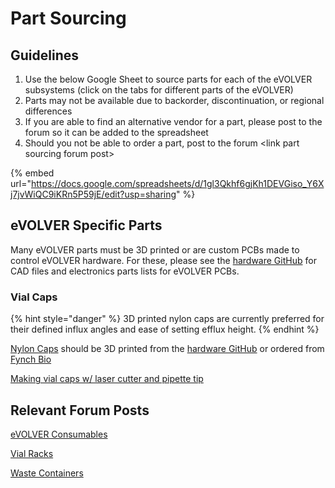# Part Sourcing

## Guidelines

1. Use the below Google Sheet to source parts for each of the eVOLVER subsystems (click on the tabs for different parts of the eVOLVER)&#x20;
2. Parts may not be available due to backorder, discontinuation, or regional differences
3. If you are able to find an alternative vendor for a part, please post to the forum so it can be added to the spreadsheet
4. Should you not be able to order a part, post to the forum \<link part sourcing forum post>

{% embed url="https://docs.google.com/spreadsheets/d/1gl3Qkhf6gjKh1DEVGiso_Y6Xj7jvWiQC9iKRn5P59jE/edit?usp=sharing" %}

## eVOLVER Specific Parts

Many eVOLVER parts must be 3D printed or are custom PCBs made to control eVOLVER hardware. For these, please see the [hardware GitHub](https://github.com/FYNCH-BIO/hardware) for CAD files and electronics parts lists for eVOLVER PCBs.

### Vial Caps

{% hint style="danger" %}
3D printed nylon caps are currently preferred for their defined influx angles and ease of setting efflux height.&#x20;
{% endhint %}

[Nylon Caps](https://www.evolver.bio/t/where-can-i-order-additional-nylon-caps/81) should be 3D printed from the [hardware GitHub](https://github.com/FYNCH-BIO/hardware) or ordered from [Fynch Bio](https://www.fynchbio.com/accessories)

[Making vial caps w/ laser cutter and pipette tip](https://www.evolver.bio/t/making-vial-caps-w-laser-cutter-and-pipette-tip/67)

## Relevant Forum Posts

[eVOLVER Consumables](https://www.evolver.bio/t/evolver-comsumables/189)

[Vial Racks](https://www.evolver.bio/t/vial-racks-for-dishwashing-autoclaving/76)

[Waste Containers](https://www.evolver.bio/t/waste-container-recommendations/72)
